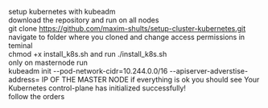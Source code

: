 setup kubernetes with kubeadm \
download the repository and run on all nodes \
git clone https://github.com/maxim-shults/setup-cluster-kubernetes.git \
navigate to folder where you cloned and change access permissions in teminal \
chmod +x install_k8s.sh and run ./install_k8s.sh \
only on masternode run \
kubeadm init --pod-network-cidr=10.244.0.0/16 --apiserver-adverstise-address= IP OF THE MASTER NODE
if everything is ok you should see Your Kubernetes control-plane has initialized successfully!\
follow the orders 
